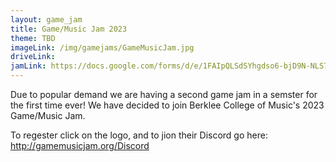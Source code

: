 ```yaml
---
layout: game_jam
title: Game/Music Jam 2023 
theme: TBD
imageLink: /img/gamejams/GameMusicJam.jpg
driveLink: 
jamLink: https://docs.google.com/forms/d/e/1FAIpQLSdSYhgdso6-bjD9N-NLS75t-RC7wcfQ5kojDmiPtMoniH3B-g/
---
```

<!--Put description here:-->
Due to popular demand we are having a second game jam in a semster for the first time ever! We have decided to join Berklee College of Music's 2023 Game/Music Jam.

To regester click on the logo, and to jion their Discord go here: http://gamemusicjam.org/Discord

